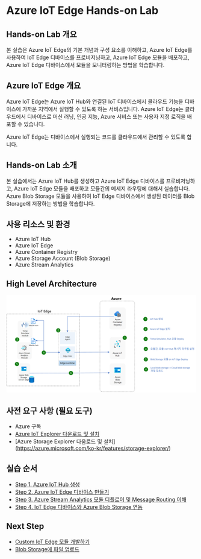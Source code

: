 # Azure IoT Edge Hands-on Lab

## Hands-on Lab 개요

본 실습은 Azure IoT Edge의 기본 개념과 구성 요소를 이해하고, Azure IoT Edge를 사용하여 IoT Edge 디바이스를 프로비저닝하고, Azure IoT Edge 모듈을 배포하고, Azure IoT Edge 디바이스에서 모듈을 모니터링하는 방법을 학습합니다.

## Azure IoT Edge 개요

Azure IoT Edge는 Azure IoT Hub와 연결된 IoT 디바이스에서 클라우드 기능을 디바이스에 가까운 지역에서 실행할 수 있도록 하는 서비스입니다. Azure IoT Edge는 클라우드에서 디바이스로 머신 러닝, 인공 지능, Azure 서비스 또는 사용자 지정 로직을 배포할 수 있습니다. 

Azure IoT Edge는 디바이스에서 실행되는 코드를 클라우드에서 관리할 수 있도록 합니다. 

## Hands-on Lab 소개

본 실습에서는 Azure IoT Hub를 생성하고 Azure IoT Edge 디바이스를 프로비저닝하고, Azure IoT Edge 모듈을 배포하고 모듈간의 메세지 라우팅에 대해서 실습합니다. Azure Blob Storage 모듈을 사용하여 IoT Edge 디바이스에서 생성된 데이터를 Blob Storage에 저장하는 방법을 학습합니다. 

## 사용 리소스 및 환경
  * Azure IoT Hub
  * Azure IoT Edge
  * Azure Container Registry
  * Azure Storage Account (Blob Storage)
  * Azure Stream Analytics

## High Level Architecture
  
  <img src="./images/architecture_overview.png" width="720"/>

## 사전 요구 사항 (필요 도구)

* Azure 구독
* [Azure IoT Explorer 다운로드 및 설치](https://github.com/Azure/azure-iot-explorer/releases)
* [Azure Storage Explorer 다움로드 및 설치] (https://azure.microsoft.com/ko-kr/features/storage-explorer/)

## 실습 순서

* [Step 1. Azure IoT Hub 생성](https://learn.microsoft.com/ko-kr/azure/iot-hub/iot-hub-create-through-portal)
* [Step 2. Azure IoT Edge 디바이스 만들기](https://github.com/jeongaelee/Azure-IoT-Edge-Stoage/blob/main/step02.md)
* [Step 3. Azure Stream Analytics 모듈 디플로이 및 Message Routing 이해](https://github.com/jeongaelee/Azure-IoT-Edge-Stoage/blob/main/step03.md)
* [Step 4. IoT Edge 디바이스와 Azure Blob Storage 연동](https://github.com/jeongaelee/Azure-IoT-Edge-Stoage/blob/main/step04.md)

## Next Step

* [Custom IoT Edge 모듈 개발하기](https://learn.microsoft.com/en-us/azure/iot-edge/tutorial-develop-for-linux?view=iotedge-1.4&tabs=csharp&pivots=iotedge-dev-cli)
* [Blob Storage에 파일 업로드](https://sandervandevelde.wordpress.com/2019/08/28/azure-iot-edge-blob-module-posts-dosed-in-blocks-blockblobs-in-storage/)
